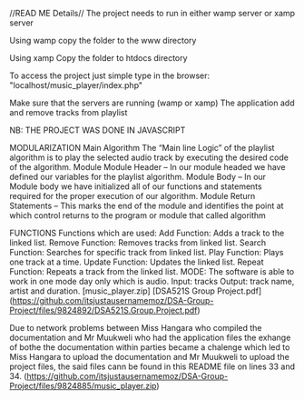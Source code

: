 //READ ME Details//
The project needs to run in either wamp server or xamp server 

Using wamp copy the folder to the www directory 

Using xamp Copy the folder to htdocs directory 

To access the project just simple type in the browser: "localhost/music_player/index.php" 

Make sure that the servers are running (wamp or xamp)
The application add and remove tracks from playlist

NB: THE PROJECT WAS DONE IN JAVASCRIPT

MODULARIZATION
Main Algorithm
The “Main line Logic” of the playlist algorithm is to play the selected audio track by executing the desired code of the algorithm.
Module
Module Header – In our module headed we have defined our variables for the playlist algorithm.
Module Body – In our Module body we have initialized all of our functions and statements required for the proper execution of our algorithm.
Module Return Statements – This marks the end of the module and identifies the point at which control returns to the program or module that called algorithm

FUNCTIONS
Functions which are used:
Add Function: Adds a track to the linked list.
Remove Function: Removes tracks from linked list.
Search Function: Searches for specific track from linked list.
Play Function: Plays one track at a time.
Update Function: Updates the linked list.
Repeat Function: Repeats a track from the linked list.
MODE:
The software is able to work in one mode day only which is audio.
Input: tracks
Output: track name, artist and duration.
[music_player.zip]
[DSA521S Group Project.pdf]
(https://github.com/itsjustausernamemoz/DSA-Group-Project/files/9824892/DSA521S.Group.Project.pdf)

Due to network problems between Miss Hangara who compiled the documentation and Mr Muukweli who had the application files the exhange of bothe the documentation within parties became a chalenge which led to Miss Hangara to upload the documentation and Mr Muukweli to upload the project files, the said files cann be found in this README file on lines 33 and 34. 
(https://github.com/itsjustausernamemoz/DSA-Group-Project/files/9824885/music_player.zip)
